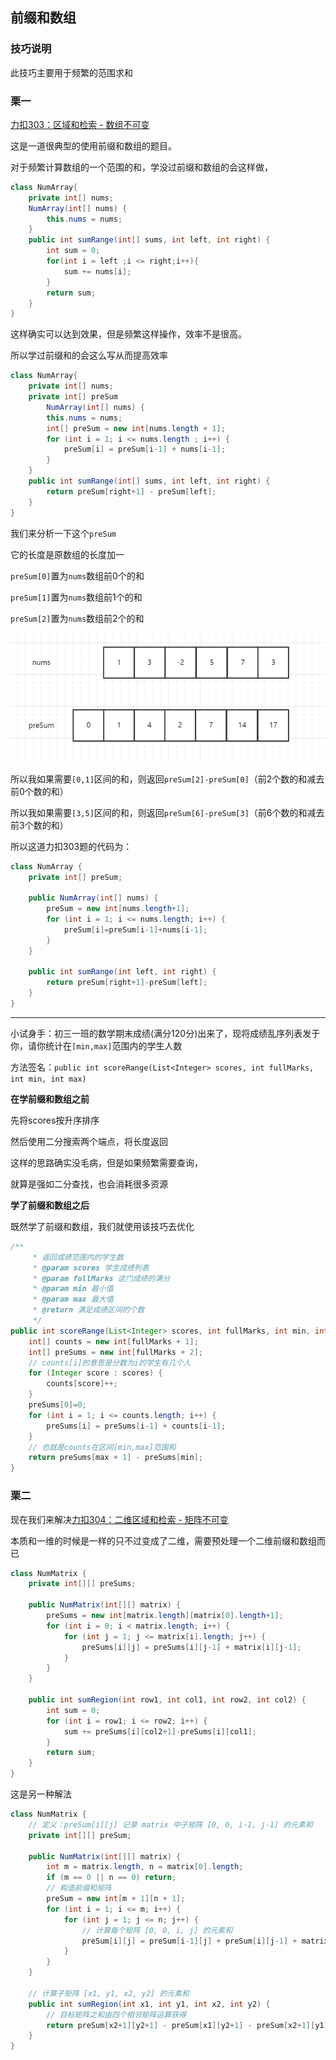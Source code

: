 ## 前缀和数组

### 技巧说明

此技巧主要用于频繁的范围求和

### 栗一

[力扣303：区域和检索 - 数组不可变](https://leetcode-cn.com/problems/range-sum-query-immutable/)

这是一道很典型的使用前缀和数组的题目。

对于频繁计算数组的一个范围的和，学没过前缀和数组的会这样做，

```java
class NumArray{
    private int[] nums;
    NumArray(int[] nums) {
        this.nums = nums;
    }
    public int sumRange(int[] sums, int left, int right) {
        int sum = 0;
        for(int i = left ;i <= right;i++){
            sum += nums[i];
        }
        return sum;
    }
}
```

这样确实可以达到效果，但是频繁这样操作，效率不是很高。

所以学过前缀和的会这么写从而提高效率

```java
class NumArray{
    private int[] nums;
    private int[] preSum
        NumArray(int[] nums) {
        this.nums = nums;
        int[] preSum = new int[nums.length + 1];
        for (int i = 1; i <= nums.length ; i++) {
            preSum[i] = preSum[i-1] + nums[i-1];
        }
    }
    public int sumRange(int[] sums, int left, int right) {
        return preSum[right+1] - preSum[left];
    }
}

```

我们来分析一下这个`preSum`

它的长度是原数组的长度加一

`preSum[0]`置为`nums`数组前0个的和

`preSum[1]`置为`nums`数组前1个的和

`preSum[2]`置为`nums`数组前2个的和

![前缀和数组示例](算法-前缀和数组/前缀和数组示例.png)

所以我如果需要`[0,1]`区间的和，则返回`preSum[2]-preSum[0]`（前2个数的和减去前0个数的和）

所以我如果需要`[3,5]`区间的和，则返回`preSum[6]-preSum[3]`（前6个数的和减去前3个数的和）

所以这道力扣303题的代码为：

```java
class NumArray {
    private int[] preSum;

    public NumArray(int[] nums) {
        preSum = new int[nums.length+1];
        for (int i = 1; i <= nums.length; i++) {
            preSum[i]=preSum[i-1]+nums[i-1];
        }
    }
    
    public int sumRange(int left, int right) {
        return preSum[right+1]-preSum[left];
    }
}
```

---

小试身手：初三一班的数学期末成绩(满分120分)出来了，现将成绩乱序列表发于你，请你统计在`[min,max]`范围内的学生人数

方法签名：`public int scoreRange(List<Integer> scores, int fullMarks, int min, int max)`

**在学前缀和数组之前**

先将scores按升序排序

然后使用二分搜索两个端点，将长度返回

这样的思路确实没毛病，但是如果频繁需要查询，

就算是强如二分查找，也会消耗很多资源

**学了前缀和数组之后**

既然学了前缀和数组，我们就使用该技巧去优化

```java
/**
     * 返回成绩范围内的学生数
     * @param scores 学生成绩列表
     * @param fullMarks 这门成绩的满分
     * @param min 最小值
     * @param max 最大值
     * @return 满足成绩区间的个数
     */
public int scoreRange(List<Integer> scores, int fullMarks, int min, int max){
    int[] counts = new int[fullMarks + 1];
    int[] preSums = new int[fullMarks + 2];
    // counts[i]的意思是分数为i的学生有几个人
    for (Integer score : scores) {
        counts[score]++;
    }
    preSums[0]=0;
    for (int i = 1; i <= counts.length; i++) {
        preSums[i] = preSums[i-1] + counts[i-1];
    }
    // 也就是counts在区间[min,max]范围和
    return preSums[max + 1] - preSums[min];
}
```

### 栗二

现在我们来解决[力扣304：二维区域和检索 - 矩阵不可变](https://leetcode-cn.com/problems/range-sum-query-2d-immutable/)

本质和一维的时候是一样的只不过变成了二维，需要预处理一个二维前缀和数组而已

```java
class NumMatrix {
    private int[][] preSums;

    public NumMatrix(int[][] matrix) {
        preSums = new int[matrix.length][matrix[0].length+1];
        for (int i = 0; i < matrix.length; i++) {
            for (int j = 1; j <= matrix[i].length; j++) {
                preSums[i][j] = preSums[i][j-1] + matrix[i][j-1];
            }
        }
    }
    
    public int sumRegion(int row1, int col1, int row2, int col2) {
        int sum = 0;
        for (int i = row1; i <= row2; i++) {
            sum += preSums[i][col2+1]-preSums[i][col1];
        }
        return sum;
    }
}
```

这是另一种解法

```java
class NumMatrix {
    // 定义：preSum[i][j] 记录 matrix 中子矩阵 [0, 0, i-1, j-1] 的元素和
    private int[][] preSum;
    
    public NumMatrix(int[][] matrix) {
        int m = matrix.length, n = matrix[0].length;
        if (m == 0 || n == 0) return;
        // 构造前缀和矩阵
        preSum = new int[m + 1][n + 1];
        for (int i = 1; i <= m; i++) {
            for (int j = 1; j <= n; j++) {
                // 计算每个矩阵 [0, 0, i, j] 的元素和
                preSum[i][j] = preSum[i-1][j] + preSum[i][j-1] + matrix[i - 1][j - 1] - preSum[i-1][j-1];
            }
        }
    }
    
    // 计算子矩阵 [x1, y1, x2, y2] 的元素和
    public int sumRegion(int x1, int y1, int x2, int y2) {
        // 目标矩阵之和由四个相邻矩阵运算获得
        return preSum[x2+1][y2+1] - preSum[x1][y2+1] - preSum[x2+1][y1] + preSum[x1][y1];
    }
}
```

